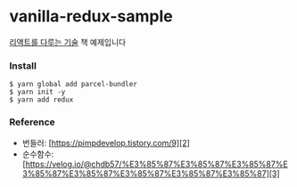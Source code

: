 # vanilla-redux-sample
[리액트를 다루는 기술][1] 책 예제입니다

### Install
```
$ yarn global add parcel-bundler
$ yarn init -y
$ yarn add redux
```

### Reference
- 번들러: [https://pimpdevelop.tistory.com/9][2]
- 순수함수: [https://velog.io/@chdb57/%E3%85%87%E3%85%87%E3%85%87%E3%85%87%E3%85%87%E3%85%87%E3%85%87%E3%85%87][3] 

[1]: http://www.kyobobook.co.kr/product/detailViewKor.laf?mallGb=KOR&ejkGb=KOR&barcode=9791160508796
[2]: https://pimpdevelop.tistory.com/9
[3]: https://velog.io/@chdb57/%E3%85%87%E3%85%87%E3%85%87%E3%85%87%E3%85%87%E3%85%87%E3%85%87%E3%85%87